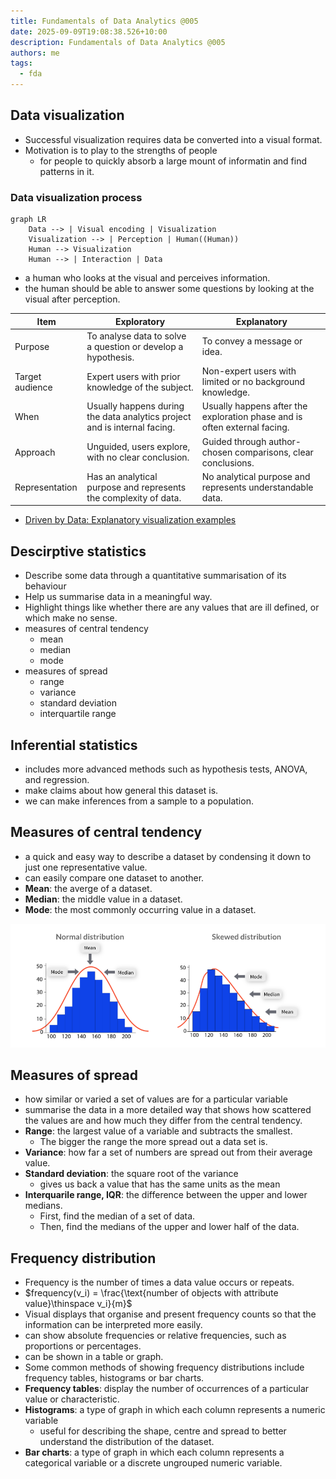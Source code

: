 ```yaml
---
title: Fundamentals of Data Analytics @005
date: 2025-09-09T19:08:38.526+10:00
description: Fundamentals of Data Analytics @005
authors: me
tags:
  - fda
---
```


## Data visualization

- Successful visualization requires data be converted into a visual format.
- Motivation is to play to the strengths of people
  - for people to quickly absorb a large mount of informatin and find patterns in it.

### Data visualization process

```mermaid
graph LR
    Data --> | Visual encoding | Visualization
    Visualization --> | Perception | Human((Human))
    Human --> Visualization
    Human --> | Interaction | Data
```

- a human who looks at the visual and perceives information.
- the human should be able to answer some questions by looking at the visual after perception.

| Item | Exploratory | Explanatory |
| --- | --- | --- |
| Purpose | To analyse data to solve a question or develop a hypothesis. | To convey a message or idea. |
| Target audience | Expert users with prior knowledge of the subject. | Non-expert users with limited or no background knowledge. |
| When | Usually happens during the data analytics project and is internal facing. | Usually happens after the exploration phase and is often external facing. |
| Approach | Unguided, users explore, with no clear conclusion. | Guided through author-chosen comparisons, clear conclusions. |
| Representation | Has an analytical purpose and represents the complexity of data. | No analytical purpose and represents understandable data. |

- [Driven by Data: Explanatory visualization examples](https://driven-by-data.net/)

## Descirptive statistics

- Describe some data through a quantitative summarisation of its behaviour
- Help us summarise data in a meaningful way.
- Highlight things like whether there are any values that are ill defined, or which make no sense.
- measures of central tendency
  - mean
  - median
  - mode
- measures of spread
  - range
  - variance
  - standard deviation
  - interquartile range

## Inferential statistics

- includes more advanced methods such as hypothesis tests, ANOVA, and regression.
- make claims about how general this dataset is.
- we can make inferences from a sample to a population.

## Measures of central tendency

- a quick and easy way to describe a dataset by condensing it down to just one representative value.
- can easily compare one dataset to another.
- **Mean**: the averge of a dataset.
- **Median**: the middle value in a dataset.
- **Mode**: the most commonly occurring value in a dataset.

![Distribution](./distribution.png)

## Measures of spread

- how similar or varied a set of values are for a particular variable
- summarise the data in a more detailed way that shows how scattered the values are and how much they differ from the central tendency.
- **Range**: the largest value of a variable and subtracts the smallest.
  - The bigger the range the more spread out a data set is.
- **Variance**: how far a set of numbers are spread out from their average value.
- **Standard deviation**: the square root of the variance
  - gives us back a value that has the same units as the mean
- **Interquarile range, IQR**: the difference between the upper and lower medians.
  - First, find the median of a set of data.
  - Then, find the medians of the upper and lower half of the data.

## Frequency distribution

- Frequency is the number of times a data value occurs or repeats.
- $frequency(v_i) = \frac{\text{number of objects with attribute value}\thinspace v_i}{m}$
- Visual displays that organise and present frequency counts so that the information can be interpreted more easily.
- can show absolute frequencies or relative frequencies, such as proportions or percentages.
- can be shown in a table or graph.
- Some common methods of showing frequency distributions include frequency tables, histograms or bar charts.
- **Frequency tables**: display the number of occurrences of a particular value or characteristic.
- **Histograms**: a type of graph in which each column represents a numeric variable
  - useful for describing the shape, centre and spread to better understand the distribution of the dataset.
- **Bar charts**: a type of graph in which each column represents a categorical variable or a discrete ungrouped numeric variable.
